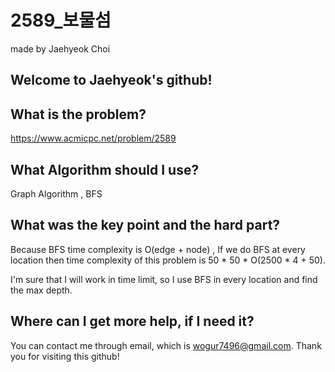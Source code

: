 # 2589_보물섬

made by Jaehyeok Choi

## Welcome to Jaehyeok's github!

## What is the problem?

https://www.acmicpc.net/problem/2589

## What Algorithm should I use?

Graph Algorithm , BFS

## What was the key point and the hard part?

Because BFS time complexity is O(edge + node) , If we do BFS at every location then time complexity of this problem is 50 * 50 * O(2500 * 4 + 50).

I'm sure that I will work in time limit, so I use BFS in every location and find the max depth.

## Where can I get more help, if I need it?

You can contact me through email, which is wogur7496@gmail.com.
Thank you for visiting this github!
